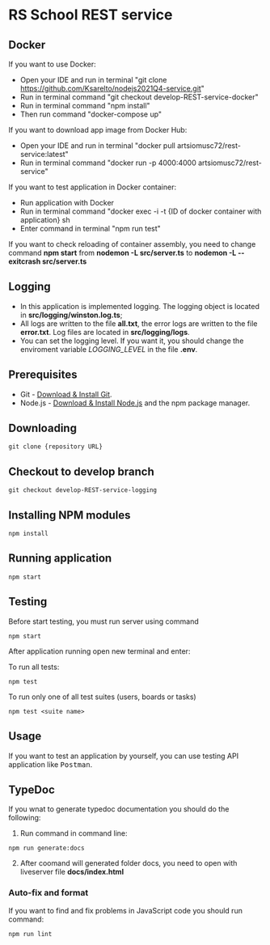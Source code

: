 # RS School REST service

## Docker

If you want to use Docker:

- Open your IDE and run in terminal "git clone https://github.com/Ksarelto/nodejs2021Q4-service.git"
- Run in terminal command "git checkout develop-REST-service-docker"
- Run in terminal command "npm install"
- Then run command "docker-compose up"

If you want to download app image from Docker Hub:

- Open your IDE and run in terminal "docker pull artsiomusc72/rest-service:latest"
- Run in terminal command "docker run -p 4000:4000 artsiomusc72/rest-service"

If you want to test application in Docker container:

- Run application with Docker
- Run in terminal command "docker exec -i -t {ID of docker container with application} sh
- Enter command in terminal "npm run test"

If you want to check reloading of container assembly, you need to change command **npm start** from **nodemon -L src/server.ts** to
**nodemon -L --exitcrash src/server.ts**

## Logging

- In this application is implemented logging. The logging object is located in **src/logging/winston.log.ts**;
- All logs are written to the file **all.txt**, the error logs are written to the file **error.txt**. Log files are located in **src/logging/logs**.
- You can set the logging level. If you want it, you should change the enviroment variable _LOGGING_LEVEL_ in the file **.env**.

## Prerequisites

- Git - [Download & Install Git](https://git-scm.com/downloads).
- Node.js - [Download & Install Node.js](https://nodejs.org/en/download/) and the npm package manager.

## Downloading

```
git clone {repository URL}
```

## Checkout to develop branch

```
git checkout develop-REST-service-logging
```

## Installing NPM modules

```
npm install
```

## Running application

```
npm start
```

## Testing

Before start testing, you must run server using command

```
npm start
```

After application running open new terminal and enter:

To run all tests:

```
npm test
```

To run only one of all test suites (users, boards or tasks)

```
npm test <suite name>
```

## Usage

If you want to test an application by yourself, you can use testing API application like <kbd>Postman</kbd>.

## TypeDoc

If you wnat to generate typedoc documentation you should do the following:

1. Run command in command line:

```
npm run generate:docs
```

2. After coomand will generated folder docs, you need to open with liveserver file **docs/index.html**

### Auto-fix and format

If you want to find and fix problems in JavaScript code you should run command:

```
npm run lint
```
